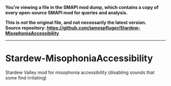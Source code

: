 **You're viewing a file in the SMAPI mod dump, which contains a copy of every open-source SMAPI mod
for queries and analysis.**

**This is _not_ the original file, and not necessarily the latest version.**  
**Source repository: https://github.com/jamespfluger/Stardew-MisophoniaAccessibility**

----

# Stardew-MisophoniaAccessibility
Stardew Valley mod for misophonia accessibility (disabling sounds that some find irritating)
